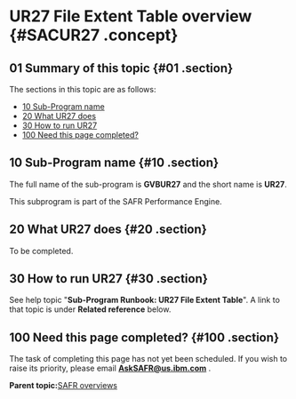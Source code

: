# UR27 File Extent Table overview {#SACUR27 .concept}

## 01 Summary of this topic {#01 .section}

The sections in this topic are as follows:

-   [10 Sub-Program name](SACUR27.md#10)
-   [20 What UR27 does](SACUR27.md#20)
-   [30 How to run UR27](SACUR27.md#30)
-   [100 Need this page completed?](SACUR27.md#100)

## 10 Sub-Program name {#10 .section}

The full name of the sub-program is **GVBUR27** and the short name is **UR27**.

This subprogram is part of the SAFR Performance Engine.

## 20 What UR27 does {#20 .section}

To be completed.

## 30 How to run UR27 {#30 .section}

See help topic "**Sub-Program Runbook: UR27 File Extent Table**". A link to that topic is under **Related reference** below.

## 100 Need this page completed? {#100 .section}

The task of completing this page has not yet been scheduled. If you wish to raise its priority, please email **AskSAFR@us.ibm.com** .

**Parent topic:**[SAFR overviews](../html/AAR450Overviews.md)

